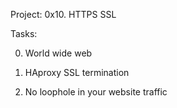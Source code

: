 Project: 0x10. HTTPS SSL

Tasks:

0. World wide web

1. HAproxy SSL termination

2. No loophole in your website traffic


